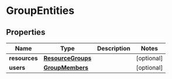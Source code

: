 

# GroupEntities

## Properties

| Name | Type | Description | Notes |
| ------------ | ------------- | ------------- | ------------- |
| **resources** | [**ResourceGroups**](ResourceGroups.md) |  |  [optional] |
| **users** | [**GroupMembers**](GroupMembers.md) |  |  [optional] |


